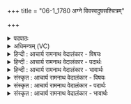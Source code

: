 +++
title = "06-1_1780 अग्ने विवस्वदुषसश्चित्रम्"

+++
<details><summary>पदपाठः</summary>

अ꣡ग्ने꣢꣯। वि꣡व꣢꣯स्वत्। वि। व꣣स्वत्। उष꣡सः꣢। चि꣣त्र꣢म्। रा꣡धः꣢꣯। अ꣣मर्त्य। अ। मर्त्य। आ꣢। दा꣣शु꣡षे। जा꣣तवेदः। जात। वेदः। वह। त्व꣢म्। अ꣣द्य꣢। अ꣣। द्य꣢। दे꣣वा꣢न्। उ꣣ष꣡र्बु꣢धः। उ꣣षः। बु꣡धः꣢꣯। १७८०।
</details>

<details><summary>अधिमन्त्रम् (VC)</summary>

- अग्निः
- प्रस्कण्वः काण्वः
- बार्हतः प्रगाथः (विषमा बृहती, समा सतोबृहती)
- मध्यमः
</details>

<details><summary>हिन्दी : आचार्य रामनाथ वेदालंकार - विषयः</summary>

प्रथम ऋचा की व्याख्या पूर्वाचिक में ४० क्रमाङ्क पर हो चुकी है। यहाँ योग काविषय दर्शाया जा रहा है।
</details>

<details><summary>हिन्दी : आचार्य रामनाथ वेदालंकार - पदार्थः</summary>

पदार्थान्वयभाषाः -  हे (अमर्त्य) अमर कीर्तिवाले, (जातवेदः) योग का ज्ञान देनेवाले (अग्ने) योगिराज ! (त्वम्) आप (अद्य) आज (दाशुषे) आत्मसमर्पणकर्ता मेरे लिए (विवस्वत्) तामस वृत्तियों के अन्धकार को दूर करनेवाले, (उषसः) योगमार्ग में उदित हुई ज्योतिष्मती प्रज्ञा के (चित्रम्) अद्भुत (राधः) ऐश्वर्य को और (उषर्बुधः देवान्) उषाकाल में जागनेवाले दिव्य गुणों को (आ वह) प्राप्त कराओ ॥१॥
</details>

<details><summary>हिन्दी : आचार्य रामनाथ वेदालंकार - भावार्थः</summary>

भावार्थभाषाः -  परमात्मा की कृपा से,जीवात्मा के निरन्तर किये जानेवाले प्रयत्न से और योग सिखानेवाले गुरु की शिक्षा से उत्तरोत्तर नवीन-नवीन उपलब्धियाँ योगाभ्यासी को होती हैं और विवेकख्याति द्वारा मोक्ष भी प्राप्त हो जाता है ॥१॥
</details>

<details><summary>संस्कृत : आचार्य रामनाथ वेदालंकार - विषयः</summary>

तत्र प्रथमा ऋक् पूर्वार्चिके ४० क्रमाङ्के व्याख्यातपूर्वा। अत्र योगविषयो निरूप्यते।
</details>

<details><summary>संस्कृत : आचार्य रामनाथ वेदालंकार - पदार्थः</summary>

पदार्थान्वयभाषाः -  हे (अमर्त्य) अमरकीर्ते (जातवेदः) योगज्ञानप्रद (अग्ने) योगिराज ! (त्वम् अद्य) अस्मिन् दिने (दाशुषे) आत्मसमर्पणकारिणे मह्यम् (विवस्वत्) तामसवृत्तीनां विवासयितृ, (उषसः) योगमार्गे उदिताया ज्योतिष्मत्याः प्रज्ञायाः (चित्रम्) अद्भुतम् (राधः) ऐश्वर्यम्, (उषर्बुधः देवान्) उषसि ज्योतिष्मत्यां प्रज्ञायां ये बुध्यन्ते जाग्रति तान् दिव्यगुणांश्च (आवह) प्रापय ॥१॥२
</details>

<details><summary>संस्कृत : आचार्य रामनाथ वेदालंकार - भावार्थः</summary>

भावार्थभाषाः -  परमात्मकृपया जीवात्मनः सततप्रयासेन योगगुरोः शिक्षया चोत्तरोत्तरं नवा नवा उपलब्धयो योगाभ्यासिनो जायन्ते विवेकख्यात्या कैवल्यं चाप्यधिगम्यते ॥१॥
</details>